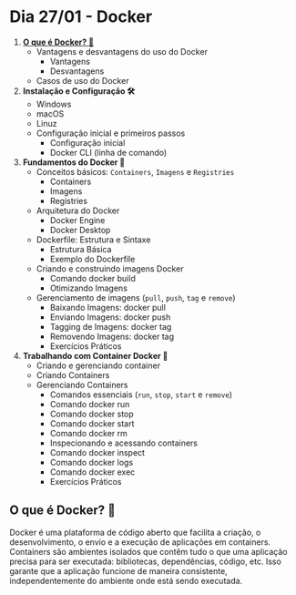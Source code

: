 # **Dia 27/01 - Docker**

1. [**O que é Docker? 🐳**](#O-que-é-Docker?-🐳)
    - Vantagens e desvantagens do uso do Docker
        - Vantagens
        - Desvantagens
    - Casos de uso do Docker
2. **Instalação e Configuração 🛠️**
    - Windows
    - macOS
    - Linuz
    - Configuração inicial e primeiros passos
        - Configuração inicial
        - Docker CLI (linha de comando)
3. **Fundamentos do Docker 🧠**
    - Conceitos básicos: `Containers`, `Imagens` e `Registries`
        - Containers
        - Imagens
        - Registries
    - Arquitetura do Docker
        - Docker Engine
        - Docker Desktop
    - Dockerfile: Estrutura e Sintaxe
        - Estrutura Básica
        - Exemplo do Dockerfile
    - Criando e construindo imagens Docker
        - Comando docker build
        - Otimizando Imagens
    - Gerenciamento de imagens (`pull`, `push`, `tag` e `remove`)
        - Baixando Imagens: docker pull
        - Enviando Imagens: docker push
        - Tagging de Imagens: docker tag
        - Removendo Imagens: docker tag
        - Exercícios Práticos
4. **Trabalhando com Container Docker 🚀**
    - Criando e gerenciando container
    - Criando Containers
    - Gerenciando Containers
        - Comandos essenciais (`run`, `stop`, `start` e `remove`)
        - Comando docker run
        - Comando docker stop
        - Comando docker start
        - Comando docker rm
        - Inspecionando e acessando containers
        - Comando docker inspect
        - Comando docker logs
        - Comando docker exec
        - Exercícios Práticos

## O que é Docker? 🐳

Docker é uma plataforma de código aberto que facilita a criação, o desenvolvimento, o envio e a execução de aplicações em containers. Containers são ambientes isolados que contêm tudo o que uma aplicação precisa para ser executada: bibliotecas, dependências, código, etc. Isso garante que a aplicação funcione de maneira consistente, independentemente do ambiente onde está sendo executada.